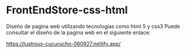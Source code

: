 # FrontEndStore-css-html
Diseño de pagina web utilizando tecnologías como html 5 y css3
Puede consultar el diseño de la pagina web en el siguiente enlace:

https://lustrous-cucurucho-060927.netlify.app/
